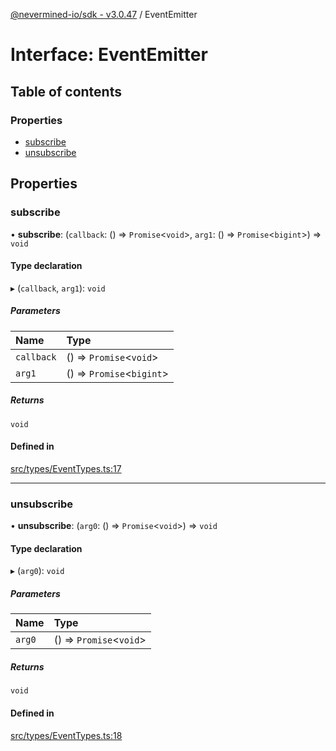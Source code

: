 [@nevermined-io/sdk - v3.0.47](../code-reference.md) / EventEmitter

# Interface: EventEmitter

## Table of contents

### Properties

- [subscribe](EventEmitter.md#subscribe)
- [unsubscribe](EventEmitter.md#unsubscribe)

## Properties

### subscribe

• **subscribe**: (`callback`: () => `Promise`\<`void`\>, `arg1`: () => `Promise`\<`bigint`\>) => `void`

#### Type declaration

▸ (`callback`, `arg1`): `void`

##### Parameters

| Name       | Type                        |
| :--------- | :-------------------------- |
| `callback` | () => `Promise`\<`void`\>   |
| `arg1`     | () => `Promise`\<`bigint`\> |

##### Returns

`void`

#### Defined in

[src/types/EventTypes.ts:17](https://github.com/nevermined-io/sdk-js/blob/db42a2a70293f73d5f0e0208dd90541855f3ca93/src/types/EventTypes.ts#L17)

---

### unsubscribe

• **unsubscribe**: (`arg0`: () => `Promise`\<`void`\>) => `void`

#### Type declaration

▸ (`arg0`): `void`

##### Parameters

| Name   | Type                      |
| :----- | :------------------------ |
| `arg0` | () => `Promise`\<`void`\> |

##### Returns

`void`

#### Defined in

[src/types/EventTypes.ts:18](https://github.com/nevermined-io/sdk-js/blob/db42a2a70293f73d5f0e0208dd90541855f3ca93/src/types/EventTypes.ts#L18)
